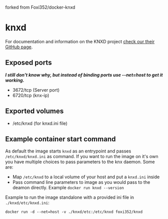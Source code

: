 forked from Foxi352/docker-knxd

# knxd
For documentation and information on the KNXD project [check our their GitHub page](https://github.com/knxd/knxd).

## Exposed ports
***I still don't know why, but instead of binding ports use --net=host to get it working.***

* 3672/tcp (Server port)
* 6720/tcp (knx-ip)

## Exported volumes
* /etc/knxd (for knxd.ini file)

## Example container start command
As default the image starts `knxd` as an entrypoint and passes `/etc/knxd/knxd.ini` as command. If you want to run the image on it's own you have multiple choices to pass parameters to the knx daemon. Some are:

* Map `/etc/knxd` to a local volume of your host and put a `knxd.ini` inside
* Pass command line parameters to image as you would pass to the deamon directly. Example `docker run knxd --version`

Example to run the image standalone with a provided ini file in `./knxd/etc/knxd.ini`:

	docker run -d --net=host -v ./knxd/etc:/etc/knxd foxi352/knxd
